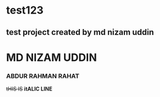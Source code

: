 # test123 <br>
test project created by md nizam uddin
---
# MD NIZAM UDDIN
### ABDUR RAHMAN RAHAT

~~tHIS IS~~
__itALIC LINE__
